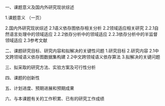 一、课题意义及国内外研究现状综述

1.课题意义
（一页）

2.国内外研究现状综述
2.1语义依存图依存相关分析
2.2领域适应相关研究
2.2.1自然语言处理中的领域适应
2.2.2依存分析中的领域适应
2.2.3依存分析中的半监督领域适应
2.3参考文献

二、课题研究目标、研究内容和拟解决的关键性问题
1.研究目标
2.研究内容
2.1中文跨领域语义依存图数据集构建
2.2中文跨领域语义依存算法
3.拟解决的关键问题

三、拟采取的研究方法、实验方案及可行性分析

四、课题的创新性

五、计划进度、预期进展和预期成果

六、与本课题有关的工作积累、已有的研究工作成绩